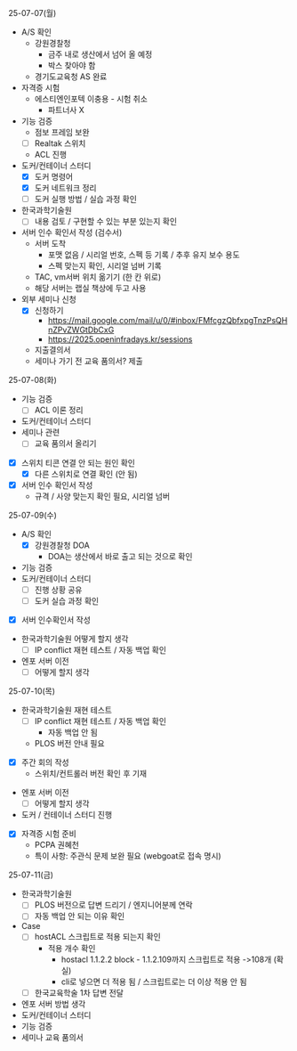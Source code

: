 25-07-07(월)
- A/S 확인
	- 강원경찰청
		- 금주 내로 생산에서 넘어 올 예정
		- 박스 찾아야 함
	- 경기도교육청 AS 완료
- 자격증 시험
	- 에스티엔인포텍 이충용 - 시험 취소
		- 파트너사 X
- 기능 검증
	- 점보 프레임 보완
	- [ ] Realtak 스위치 
	- ACL 진행
- 도커/컨테이너 스터디
	- [x] 도커 명령어
	- [x] 도커 네트워크 정리
	- [ ] 도커 실행 방법 / 실습 과정 확인
- 한국과학기술원
	- [ ] 내용 검토 / 구현할 수 있는 부분 있는지 확인
- 서버 인수 확인서 작성 (검수서)
	- 서버 도착
		- 포맷 없음 / 시리얼 번호, 스펙 등 기록 / 추후 유지 보수 용도
		- 스펙 맞는지 확인, 시리얼 넘버 기록
	- TAC, vm서버 위치 옮기기 (한 칸 위로)
	- 해당 서버는 랩실 책상에 두고 사용
- 외부 세미나 신청
	- [x] 신청하기
		- https://mail.google.com/mail/u/0/#inbox/FMfcgzQbfxpgTnzPsQHnZPvZWGtDbCxG
		- https://2025.openinfradays.kr/sessions
	- 지출결의서
	- 세미나 가기 전 교육 품의서? 제출

25-07-08(화)
- 기능 검증
	- [ ] ACL 이론 정리
- 도커/컨테이너 스터디
- 세미나 관련
	- [ ] 교육 품의서 올리기
- [x] 스위치 티콘 연결 안 되는 원인 확인
	- [x] 다른 스위치로 연결 확인 (안 됨)
- [x] 서버 인수 확인서 작성
	- 규격 / 사양 맞는지 확인 필요, 시리얼 넘버

25-07-09(수)
- A/S 확인
	- [x] 강원경찰청 DOA
		- DOA는 생산에서 바로 출고 되는 것으로 확인
- 기능 검증
- 도커/컨테이너 스터디
	- [ ] 진행 상황 공유
	- [ ] 도커 실습 과정 확인
- [x] 서버 인수확인서 작성
- 한국과학기술원 어떻게 할지 생각
	- [ ] IP conflict 재현 테스트 / 자동 백업 확인
- 엔포 서버 이전
	- [ ] 어떻게 할지 생각

25-07-10(목)
- 한국과학기술원 재현 테스트
	- [ ] IP conflict 재현 테스트 / 자동 백업 확인
		- 자동 백업 안 됨
	- PLOS 버전 안내 필요
- [x] 주간 회의 작성
	- 스위치/컨트롤러 버전 확인 후 기재
- 엔포 서버 이전
	- [ ] 어떻게 할지 생각
- 도커 / 컨테이너 스터디 진행
- [x] 자격증 시험 준비
	- PCPA 권혜천
	- 특이 사항: 주관식 문제 보완 필요 (webgoat로 접속 명시)

25-07-11(금)
- 한국과학기술원
	- [ ] PLOS 버전으로 답변 드리기 / 엔지니어분께 연락
	- [ ] 자동 백업 안 되는 이유 확인
- Case
	- [ ] hostACL 스크립트로 적용 되는지 확인
		- 적용 개수 확인
			- hostacl 1.1.2.2 block - 1.1.2.109까지 스크립트로 적용 ->108개 (확실)
			- cli로 넣으면 더 적용 됨 / 스크립트로는 더 이상 적용 안 됨
	- [ ] 한국교육학술 1차 답변 전달
- 엔포 서버 방법 생각
- 도커/컨테이너 스터디
- 기능 검증
- 세미나 교육 품의서
